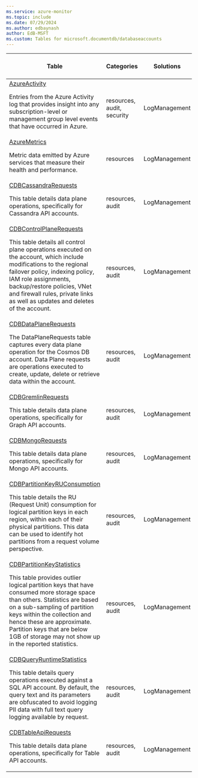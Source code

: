 ```yaml
---
ms.service: azure-monitor
ms.topic: include
ms.date: 07/29/2024
ms.author: edbaynash
author: EdB-MSFT
ms.custom: Tables for microsoft.documentdb/databaseaccounts
---
```



| Table | Categories | Solutions|[Supports basic log plan](/azure/azure-monitor/logs/basic-logs-configure?tabs=portal-1#compare-the-basic-and-analytics-log-data-plans)| Queries|
|---|---|---|---|---|
| [AzureActivity](/azure/azure-monitor/reference/tables/AzureActivity)<p>Entries from the Azure Activity log that provides insight into any subscription-level or management group level events that have occurred in Azure. | resources, audit, security | LogManagement | No| [Yes](/azure/azure-monitor/reference/queries/azureactivity)|
| [AzureMetrics](/azure/azure-monitor/reference/tables/AzureMetrics)<p>Metric data emitted by Azure services that measure their health and performance. | resources | LogManagement | No| [Yes](/azure/azure-monitor/reference/queries/azuremetrics)|
| [CDBCassandraRequests](/azure/azure-monitor/reference/tables/CDBCassandraRequests)<p>This table details data plane operations, specifically for Cassandra API accounts. | resources, audit | LogManagement | Yes| -|
| [CDBControlPlaneRequests](/azure/azure-monitor/reference/tables/CDBControlPlaneRequests)<p>This table details all control plane operations executed on the account, which include modifications to the regional failover policy, indexing policy, IAM role assignments, backup/restore policies, VNet and firewall rules, private links as well as updates and deletes of the account. | resources, audit | LogManagement | Yes| -|
| [CDBDataPlaneRequests](/azure/azure-monitor/reference/tables/CDBDataPlaneRequests)<p>The DataPlaneRequests table captures every data plane operation for the Cosmos DB account. Data Plane requests are operations executed to create, update, delete or retrieve data within the account. | resources, audit | LogManagement | Yes| -|
| [CDBGremlinRequests](/azure/azure-monitor/reference/tables/CDBGremlinRequests)<p>This table details data plane operations, specifically for Graph API accounts. | resources, audit | LogManagement | Yes| -|
| [CDBMongoRequests](/azure/azure-monitor/reference/tables/CDBMongoRequests)<p>This table details data plane operations, specifically for Mongo API accounts. | resources, audit | LogManagement | Yes| -|
| [CDBPartitionKeyRUConsumption](/azure/azure-monitor/reference/tables/CDBPartitionKeyRUConsumption)<p>This table details the RU (Request Unit) consumption for logical partition keys in each region, within each of their physical partitions. This data can be used to identify hot partitions from a request volume perspective. | resources, audit | LogManagement | Yes| -|
| [CDBPartitionKeyStatistics](/azure/azure-monitor/reference/tables/CDBPartitionKeyStatistics)<p>This table provides outlier logical partition keys that have consumed more storage space than others. Statistics are based on a sub-sampling of partition keys within the collection and hence these are approximate. Partition keys that are below 1GB of storage may not show up in the reported statistics. | resources, audit | LogManagement | Yes| -|
| [CDBQueryRuntimeStatistics](/azure/azure-monitor/reference/tables/CDBQueryRuntimeStatistics)<p>This table details query operations executed against a SQL API account. By default, the query text and its parameters are obfuscated to avoid logging PII data with full text query logging available by request. | resources, audit | LogManagement | Yes| -|
| [CDBTableApiRequests](/azure/azure-monitor/reference/tables/CDBTableApiRequests)<p>This table details data plane operations, specifically for Table API accounts. | resources, audit | LogManagement | Yes| -|

  
